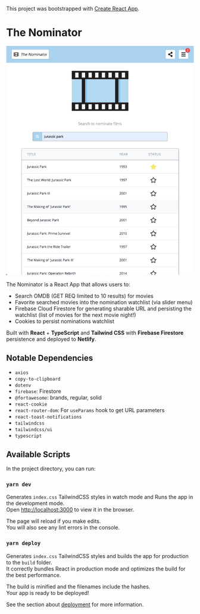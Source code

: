 This project was bootstrapped with [Create React App](https://github.com/facebook/create-react-app).

# The Nominator

![Screenshot](/public/home.png?raw=true "App Screenshot")

The Nominator is a React App that allows users to:
- Search OMDB (GET REQ limited to 10 results) for movies
- Favorite searched movies into the nomination watchlist (via slider menu)
- Firebase Cloud Firestore for generating sharable URL and persisting the watchlist (list of movies for the next movie night!)
- Cookies to persist nominations watchlist

Built with **React** + **TypeScript** and **Tailwind CSS** with **Firebase Firestore** persistence and deployed to **Netlify**.

## Notable Dependencies

- `axios`
- `copy-to-clipboard`
- `dotenv`
- `firebase`: Firestore
- `@fortawesome`: brands, regular, solid
- `react-cookie`
- `react-router-dom`: For `useParams` hook to get URL parameters
- `react-toast-notifications`
- `tailwindcss`
- `tailwindcss/ui`
- `typescript`

## Available Scripts

In the project directory, you can run:

### `yarn dev`

Generates `index.css` TailwindCSS styles in watch mode and Runs the app in the development mode.<br />
Open [http://localhost:3000](http://localhost:3000) to view it in the browser.

The page will reload if you make edits.<br />
You will also see any lint errors in the console.

### `yarn deploy`

Generates `index.css` TailwindCSS styles and builds the app for production to the `build` folder.<br />
It correctly bundles React in production mode and optimizes the build for the best performance.

The build is minified and the filenames include the hashes.<br />
Your app is ready to be deployed!

See the section about [deployment](https://facebook.github.io/create-react-app/docs/deployment) for more information.
